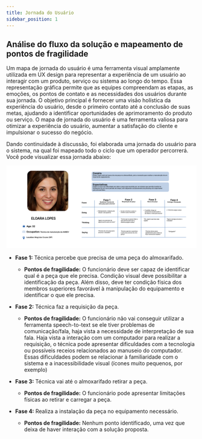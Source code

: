 ```yaml
---
title: Jornada do Usuário
sidebar_position: 1
---
```


## Análise do fluxo da solução e mapeamento de pontos de fragilidade

Um mapa de jornada do usuário é uma ferramenta visual amplamente utilizada em UX design para representar a experiência de um usuário ao interagir com um produto, serviço ou sistema ao longo do tempo. Essa representação gráfica permite que as equipes compreendam as etapas, as emoções, os pontos de contato e as necessidades dos usuários durante sua jornada. O objetivo principal é fornecer uma visão holística da experiência do usuário, desde o primeiro contato até a conclusão de suas metas, ajudando a identificar oportunidades de aprimoramento do produto ou serviço. O mapa de jornada do usuário é uma ferramenta valiosa para otimizar a experiência do usuário, aumentar a satisfação do cliente e impulsionar o sucesso do negócio.

Dando continuidade à discussão, foi elaborada uma jornada do usuário para o sistema, na qual foi mapeado todo o ciclo que um operador percorrerá. Você pode visualizar essa jornada abaixo:

![Arquitetura do sistema](../../../assets/jornada_do_usuario.png)

- **Fase 1:** Técnica percebe que precisa de uma peça do almoxarifado.
    - **Pontos de fragilidade:** O funcionário deve ser capaz de identificar qual é a peça que ele precisa. Condição visual deve possibilitar a identificação da peça. Além disso, deve ter condição física dos membros superiores favorável à manipulação do equipamento e identificar o que ele precisa.

- **Fase 2:** Técnica faz a requisição da peça.
    - **Pontos de fragilidade:** O funcionário não vai conseguir utilizar a ferramenta speech-to-text se ele tiver problemas de comunicação/fala, haja vista a necessidade de interpretação de sua fala. Haja vista a interação com um computador para realizar a requisição, o técnica pode apresentar dificuldades com a tecnologia ou possíveis receios relacionados ao manuseio do computador. Essas dificuldades podem se relacionar à familiaridade com o sistema e a inacessibilidade visual (ícones muito pequenos, por exemplo)

- **Fase 3:** Técnica vai até o almoxarifado retirar a peça.
    - **Pontos de fragilidade:** O funcionário pode apresentar limitações físicas ao retirar e carregar a peça.

- **Fase 4:** Realiza a instalação da peça no equipamento necessário.
    - **Pontos de fragilidade:** Nenhum ponto identificado, uma vez que deixa de haver interação com a solução proposta.



